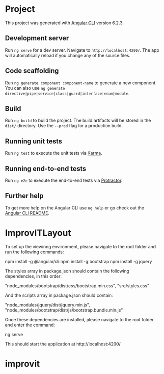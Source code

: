 # Project

This project was generated with [Angular CLI](https://github.com/angular/angular-cli) version 6.2.3.

## Development server

Run `ng serve` for a dev server. Navigate to `http://localhost:4200/`. The app will automatically reload if you change any of the source files.

## Code scaffolding

Run `ng generate component component-name` to generate a new component. You can also use `ng generate directive|pipe|service|class|guard|interface|enum|module`.

## Build

Run `ng build` to build the project. The build artifacts will be stored in the `dist/` directory. Use the `--prod` flag for a production build.

## Running unit tests

Run `ng test` to execute the unit tests via [Karma](https://karma-runner.github.io).

## Running end-to-end tests

Run `ng e2e` to execute the end-to-end tests via [Protractor](http://www.protractortest.org/).

## Further help

To get more help on the Angular CLI use `ng help` or go check out the [Angular CLI README](https://github.com/angular/angular-cli/blob/master/README.md).
# ImprovITLayout


To set up the viewinng environment, please navigate to the root folder and run the following commands:

npm install -g @angular/cli
npm install -g bootstrap
npm install -g jquery

The styles array in package.json should contain the following dependencies, in this order:

"node_modules/bootstrap/dist/css/bootstrap.min.css",
"src/styles.css"

And the scripts array in package.json should contain:  

"node_modules/jquery/dist/jquery.min.js",
"node_modules/bootstrap/dist/js/bootstrap.bundle.min.js"

Once these dependencies are installed, please navigate to the root folder and enter the command:

ng serve


This should start the application at http://localhost:4200/

# improvit
